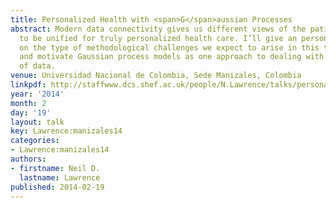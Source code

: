 ```yaml
---
title: Personalized Health with <span>G</span>aussian Processes
abstract: Modern data connectivity gives us different views of the patient which need
  to be unified for truly personalized health care. I’ll give an personal perspective
  on the type of methodological challenges we expect to arise in this this domain
  and motivate Gaussian process models as one approach to dealing with the explosion
  of data.
venue: Universidad Nacional de Colombia, Sede Manizales, Colombia
linkpdf: http://staffwww.dcs.shef.ac.uk/people/N.Lawrence/talks/personalized_health_manizales14.pdf
year: '2014'
month: 2
day: '19'
layout: talk
key: Lawrence:manizales14
categories:
- Lawrence:manizales14
authors:
- firstname: Neil D.
  lastname: Lawrence
published: 2014-02-19
---
```

